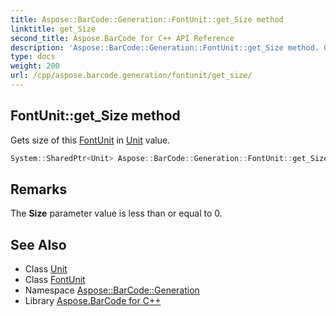 ```yaml
---
title: Aspose::BarCode::Generation::FontUnit::get_Size method
linktitle: get_Size
second_title: Aspose.BarCode for C++ API Reference
description: 'Aspose::BarCode::Generation::FontUnit::get_Size method. Gets size of this FontUnit in Unit value in C++.'
type: docs
weight: 200
url: /cpp/aspose.barcode.generation/fontunit/get_size/
---
```

## FontUnit::get_Size method


Gets size of this [FontUnit](../) in [Unit](../../unit/) value.

```cpp
System::SharedPtr<Unit> Aspose::BarCode::Generation::FontUnit::get_Size()
```

## Remarks



The **Size** parameter value is less than or equal to 0.
## See Also

* Class [Unit](../../unit/)
* Class [FontUnit](../)
* Namespace [Aspose::BarCode::Generation](../../)
* Library [Aspose.BarCode for C++](../../../)
